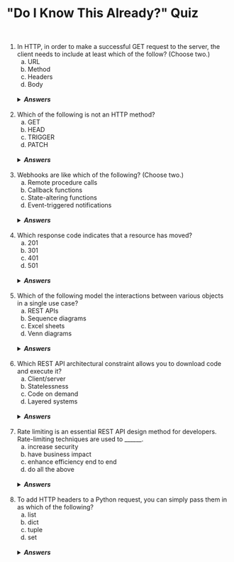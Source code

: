 #   "Do I Know This Already?" Quiz

&nbsp;

<ol>
    <li>In HTTP, in order to make a successful GET request to the server, the client needs to include at least which of the follow?  (Choose two.)
        <ol type='a'>
            <li>URL
            <li>Method
            <li>Headers
            <li>Body
        </ol>
        <br />
        <details>
            <summary><strong><i>Answers</i></strong></summary>
            A, B.  In order to make a successful call - whether it is a GET or a POST - a client must have the URL, the method, an optional header, and an optional body.
        </details>
    <br />
    <li>Which of the following is not an HTTP method?
        <ol type='a'>
            <li>GET
            <li>HEAD
            <li>TRIGGER
            <li>PATCH
        </ol>
        <br />
        <details>
            <summary><strong><i>Answers</i></strong></summary>
            C.  TRIGGER is not a defined HTTP method.
        </details>
    <br />
    <li>Webhooks are like which of the following?  (Choose two.)
        <ol type='a'>
            <li>Remote procedure calls
            <li>Callback functions
            <li>State-altering functions
            <li>Event-triggered notifications
        </ol>
        <br />
        <details>
            <summary><strong><i>Answers</i></strong></summary>
            B, D.  Webhooks are like callback functions for the web; they handle notifications from the server.  Also, these notifications are triggered by events.
        </details>
    <br />
    <li>Which response code indicates that a resource has moved?
        <ol type='a'>
            <li>201
            <li>301
            <li>401
            <li>501
        </ol>
        <br />
        <details>
            <summary><strong><i>Answers</i></strong></summary>
            B.  The 3xx HTTP codes are for redirection.  When a resource is moved, a server sends a 3xx code.
        </details>
    <br />
    <li>Which of the following model the interactions between various objects in a single use case?
        <ol type='a'>
            <li>REST APIs
            <li>Sequence diagrams
            <li>Excel sheets
            <li>Venn diagrams
        </ol>
        <br />
        <details>
            <summary><strong><i>Answers</i></strong></summary>
            B.  Sequence diagrams model the interactions between various objects in a single use case.
        </details>
    <br />
    <li>Which REST API architectural constraint allows you to download code and execute it?
        <ol type='a'>
            <li>Client/server
            <li>Statelessness
            <li>Code on demand
            <li>Layered systems
        </ol>
        <br />
        <details>
            <summary><strong><i>Answers</i></strong></summary>
            C.  Code on demand, provides flexibility to a client by allowing it to download code.  For example, a client can download JavaScript and execute it.
        </details>
    <br />
    <li>Rate limiting is an essential REST API design method for developers.  Rate-limiting techniques are used to ______.
        <ol type='a'>
            <li>increase security
            <li>have business impact
            <li>enhance efficiency end to end
            <li>do all the above
        </ol>
        <br />
        <details>
            <summary><strong><i>Answers</i></strong></summary>
            D.  Rate-limiting techniques help in limiting the security surface, allowing various business models (from freemium to paid), and improving the efficiency of the entire system.
        </details>
    <br />
    <li>To add HTTP headers to a Python request, you can simply pass them in as which of the following?
        <ol type='a'>
            <li>list
            <li>dict
            <li>tuple
            <li>set
        </ol>
        <br />
        <details>
            <summary><strong><i>Answers</i></strong></summary>
            B.  The processes of encoding and decoding JSON are usually called serialization and deserialization, respectively.  Python dictionaries (dicts) are used as standard data types for a lot of Python request functions.
        </details>
</ol>